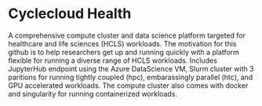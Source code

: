 # Cyclecloud Health
A comprehensive compute cluster and data science platform targeted for healthcare and life sciences (HCLS) workloads. The motivation for this github is to
help researchers get up and running quickly with a platform flexible for running a diverse range of HCLS workloads. Includes JupyterHub endpoint using the Azure DataScience VM, Slurm cluster with 3 paritions for running tightly coupled (hpc), embarassingly parallel (htc),
and GPU accelerated workloads. The compute cluster also comes with docker and singularity for running containerized workloads.

